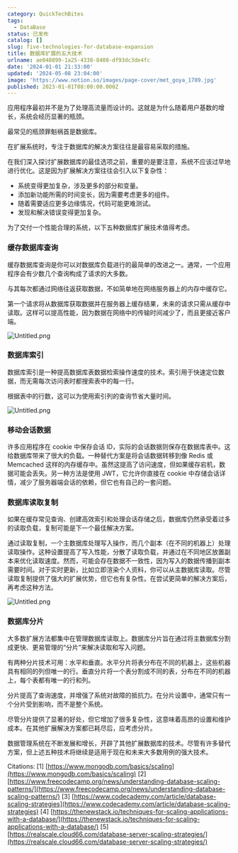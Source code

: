 ```yaml
---
category: QuickTechBites
tags:
  - DataBase
status: 已发布
catalog: []
slug: five-technologies-for-database-expansion
title: 数据库扩展的五大技术
urlname: ae048899-1a25-4338-8408-df93dc3de4fc
date: '2024-01-01 21:33:00'
updated: '2024-05-08 23:04:00'
image: 'https://www.notion.so/images/page-cover/met_goya_1789.jpg'
published: 2023-01-01T08:00:00.000Z
---
```


应用程序最初并不是为了处理高流量而设计的。这就是为什么随着用户基数的增长，系统会经历显著的瓶颈。


最常见的瓶颈罪魁祸首是数据库。


在扩展系统时，专注于数据库的解决方案往往是最容易采取的措施。


在我们深入探讨扩展数据库的最佳选项之前，重要的是要注意，系统不应该过早地进行优化。这是因为扩展解决方案往往会引入以下复杂性：

- 系统变得更加复杂，涉及更多的部分和变量。
- 添加新功能所需的时间变长，因为需要考虑更多的组件。
- 随着需要适应更多边缘情况，代码可能更难测试。
- 发现和解决错误变得更加复杂。

为了交付一个性能合理的系统，以下五种数据库扩展技术值得考虑。


### **缓存数据库查询**


缓存数据库查询是你可以对数据库负载进行的最简单的改进之一。通常，一个应用程序会有少数几个查询构成了请求的大多数。


与其每次都通过网络往返获取数据，不如简单地在网络服务器上的内存中缓存它。


第一个请求将从数据库获取数据并在服务器上缓存结果，未来的请求只需从缓存中读取。这样可以提高性能，因为数据在网络中的传输时间减少了，而且更接近客户端。


![Untitled.png](https://prod-files-secure.s3.us-west-2.amazonaws.com/5d24fe63-e567-4804-86f9-9fdc62e13082/90ccd300-8cb4-4392-a93f-76f7d0b7f352/Untitled.png?X-Amz-Algorithm=AWS4-HMAC-SHA256&X-Amz-Content-Sha256=UNSIGNED-PAYLOAD&X-Amz-Credential=ASIAZI2LB466WBPR7QQC%2F20250408%2Fus-west-2%2Fs3%2Faws4_request&X-Amz-Date=20250408T053924Z&X-Amz-Expires=3600&X-Amz-Security-Token=IQoJb3JpZ2luX2VjEPb%2F%2F%2F%2F%2F%2F%2F%2F%2F%2FwEaCXVzLXdlc3QtMiJHMEUCIQDrItJKisSoLLBE%2Bwme1JQ3brmAi%2BPR6a4%2BAMuv8H5KhAIgAasWHlQCcZAN9H3%2FMM%2F5tYgFahjZ7yfXNZzKPA8NP3gq%2FwMIbxAAGgw2Mzc0MjMxODM4MDUiDOdoBF3fRumAaj8XyCrcA3LLII0m0ck6y2HHYW%2FSoPEmg6bCdmPVoxtGt%2FTcNTmU3JIty%2BhiMXjTQfRJis59yw9PI5MZyjRewZLH5UtjrOX6gAlXiXDzyj%2BDfSCwlgEgCqhoibAehzwV9qrD8nnZJxwhIUcrXx4MR%2BguIbnPgt41i%2FXFCj9ibXT%2B4Z54tk8WeNwZzhNkCLaERfEsnnaLHvbJJbM2mJKYtefNuxIeFj4Ns6yxX2VPZ1LGXPwvD6sii5pp2LEVXB3woWFQuhXDU0UDZ97cW4FQs5jRwT5WxdShfJLH9qbzEPLlEuW5hgEMgV3rKPhyB9WFkdmsc4aF7BDgskTfNyosZ6gZwPDQz5aHbqAziwA%2BnDrVe5YkWALnJDlKY70xoN2zpUQRcQjXJFgyrFfthhAHgxf2D0s8GV4cU3E8GsSIuD8BEjjU9381f%2BWX0T%2F%2FZvS9DNdqQEwhPYS%2FURckk2fq3eG4N7blTVyMCX%2BaLpa5yFxfZVsk0oJMxWli6WlloJFD2VZt2%2F4RfJe6YItJ3aoAlKjasP5cdYYceuF2oqLwUhlqIAYmausV1HKlAFt5vr06dbYsDsN9DIY6ataVqWtJq23QP4N8QT943sikRaHSZzIZzCX58687wxBMwNGN1%2FSDQ78IMPfq0r8GOqUBPAYMHu8ph1De0sWELVpVfIfuHoayuxtu7GAxGBU7mjpiIgNmldg4WKX8c2VKSef%2F%2BiUARHGuM9vXUR3vcgakJOlx4fI1et4jm%2BTiucD5U9CVrFgXUHlVXsD55fyxpFy%2B%2FWXOB9wlDrMKjcB44UXGo%2BtnvnAhgpST8OAQbMxqYTKYFTReete4bJyokoh3TAyC55R9PHKhIMCRq21mOMUcgnszL83A&X-Amz-Signature=6226241096ffaedb80d6d2fce32e8bd8f973f658d1f4933c942f8ddc328b7db8&X-Amz-SignedHeaders=host&x-id=GetObject)


### **数据库索引**


数据库索引是一种提高数据库表数据检索操作速度的技术。索引用于快速定位数据，而无需每次访问表时都搜索表中的每一行。


根据表中的行数，这可以为使用索引列的查询节省大量时间。


![Untitled.png](https://prod-files-secure.s3.us-west-2.amazonaws.com/5d24fe63-e567-4804-86f9-9fdc62e13082/d4109739-24f9-4adf-abd6-8eec0d12f3c8/Untitled.png?X-Amz-Algorithm=AWS4-HMAC-SHA256&X-Amz-Content-Sha256=UNSIGNED-PAYLOAD&X-Amz-Credential=ASIAZI2LB466WBPR7QQC%2F20250408%2Fus-west-2%2Fs3%2Faws4_request&X-Amz-Date=20250408T053924Z&X-Amz-Expires=3600&X-Amz-Security-Token=IQoJb3JpZ2luX2VjEPb%2F%2F%2F%2F%2F%2F%2F%2F%2F%2FwEaCXVzLXdlc3QtMiJHMEUCIQDrItJKisSoLLBE%2Bwme1JQ3brmAi%2BPR6a4%2BAMuv8H5KhAIgAasWHlQCcZAN9H3%2FMM%2F5tYgFahjZ7yfXNZzKPA8NP3gq%2FwMIbxAAGgw2Mzc0MjMxODM4MDUiDOdoBF3fRumAaj8XyCrcA3LLII0m0ck6y2HHYW%2FSoPEmg6bCdmPVoxtGt%2FTcNTmU3JIty%2BhiMXjTQfRJis59yw9PI5MZyjRewZLH5UtjrOX6gAlXiXDzyj%2BDfSCwlgEgCqhoibAehzwV9qrD8nnZJxwhIUcrXx4MR%2BguIbnPgt41i%2FXFCj9ibXT%2B4Z54tk8WeNwZzhNkCLaERfEsnnaLHvbJJbM2mJKYtefNuxIeFj4Ns6yxX2VPZ1LGXPwvD6sii5pp2LEVXB3woWFQuhXDU0UDZ97cW4FQs5jRwT5WxdShfJLH9qbzEPLlEuW5hgEMgV3rKPhyB9WFkdmsc4aF7BDgskTfNyosZ6gZwPDQz5aHbqAziwA%2BnDrVe5YkWALnJDlKY70xoN2zpUQRcQjXJFgyrFfthhAHgxf2D0s8GV4cU3E8GsSIuD8BEjjU9381f%2BWX0T%2F%2FZvS9DNdqQEwhPYS%2FURckk2fq3eG4N7blTVyMCX%2BaLpa5yFxfZVsk0oJMxWli6WlloJFD2VZt2%2F4RfJe6YItJ3aoAlKjasP5cdYYceuF2oqLwUhlqIAYmausV1HKlAFt5vr06dbYsDsN9DIY6ataVqWtJq23QP4N8QT943sikRaHSZzIZzCX58687wxBMwNGN1%2FSDQ78IMPfq0r8GOqUBPAYMHu8ph1De0sWELVpVfIfuHoayuxtu7GAxGBU7mjpiIgNmldg4WKX8c2VKSef%2F%2BiUARHGuM9vXUR3vcgakJOlx4fI1et4jm%2BTiucD5U9CVrFgXUHlVXsD55fyxpFy%2B%2FWXOB9wlDrMKjcB44UXGo%2BtnvnAhgpST8OAQbMxqYTKYFTReete4bJyokoh3TAyC55R9PHKhIMCRq21mOMUcgnszL83A&X-Amz-Signature=ff6d157a25d296b2efe29ba85ed0ae20cc9a941dccd26ce4bf763a30efed6b0d&X-Amz-SignedHeaders=host&x-id=GetObject)


### **移动会话数据**


许多应用程序在 cookie 中保存会话 ID，实际的会话数据则保存在数据库表中。这给数据库带来了很大的负载。一种替代方案是将会话数据转移到像 Redis 或 Memcached 这样的内存缓存中。虽然这提高了访问速度，但如果缓存宕机，数据可能会丢失。另一种方法是使用 JWT，它允许你直接在 cookie 中存储会话详情，减少了服务器端会话的依赖，但它也有自己的一套问题。


### **数据库读取复制**


如果在缓存常见查询、创建高效索引和处理会话存储之后，数据库仍然承受着过多的读取负载，复制可能是下一个最佳解决方案。


通过读取复制，一个主数据库处理写入操作，而几个副本（在不同的机器上）处理读取操作。这种设置提高了写入性能，分散了读取负载，并通过在不同地区放置副本来优化读取速度。然而，可能会存在数据不一致性，因为写入的数据传播到副本需要时间。对于实时更新，比如立即渲染个人资料，你可以从主数据库读取。尽管读取复制提供了强大的扩展优势，但它也有复杂性。在尝试更简单的解决方案后，再考虑这种方法。


![Untitled.png](https://prod-files-secure.s3.us-west-2.amazonaws.com/5d24fe63-e567-4804-86f9-9fdc62e13082/24928cbe-8502-42c3-8c51-57b72171cc67/Untitled.png?X-Amz-Algorithm=AWS4-HMAC-SHA256&X-Amz-Content-Sha256=UNSIGNED-PAYLOAD&X-Amz-Credential=ASIAZI2LB466WBPR7QQC%2F20250408%2Fus-west-2%2Fs3%2Faws4_request&X-Amz-Date=20250408T053924Z&X-Amz-Expires=3600&X-Amz-Security-Token=IQoJb3JpZ2luX2VjEPb%2F%2F%2F%2F%2F%2F%2F%2F%2F%2FwEaCXVzLXdlc3QtMiJHMEUCIQDrItJKisSoLLBE%2Bwme1JQ3brmAi%2BPR6a4%2BAMuv8H5KhAIgAasWHlQCcZAN9H3%2FMM%2F5tYgFahjZ7yfXNZzKPA8NP3gq%2FwMIbxAAGgw2Mzc0MjMxODM4MDUiDOdoBF3fRumAaj8XyCrcA3LLII0m0ck6y2HHYW%2FSoPEmg6bCdmPVoxtGt%2FTcNTmU3JIty%2BhiMXjTQfRJis59yw9PI5MZyjRewZLH5UtjrOX6gAlXiXDzyj%2BDfSCwlgEgCqhoibAehzwV9qrD8nnZJxwhIUcrXx4MR%2BguIbnPgt41i%2FXFCj9ibXT%2B4Z54tk8WeNwZzhNkCLaERfEsnnaLHvbJJbM2mJKYtefNuxIeFj4Ns6yxX2VPZ1LGXPwvD6sii5pp2LEVXB3woWFQuhXDU0UDZ97cW4FQs5jRwT5WxdShfJLH9qbzEPLlEuW5hgEMgV3rKPhyB9WFkdmsc4aF7BDgskTfNyosZ6gZwPDQz5aHbqAziwA%2BnDrVe5YkWALnJDlKY70xoN2zpUQRcQjXJFgyrFfthhAHgxf2D0s8GV4cU3E8GsSIuD8BEjjU9381f%2BWX0T%2F%2FZvS9DNdqQEwhPYS%2FURckk2fq3eG4N7blTVyMCX%2BaLpa5yFxfZVsk0oJMxWli6WlloJFD2VZt2%2F4RfJe6YItJ3aoAlKjasP5cdYYceuF2oqLwUhlqIAYmausV1HKlAFt5vr06dbYsDsN9DIY6ataVqWtJq23QP4N8QT943sikRaHSZzIZzCX58687wxBMwNGN1%2FSDQ78IMPfq0r8GOqUBPAYMHu8ph1De0sWELVpVfIfuHoayuxtu7GAxGBU7mjpiIgNmldg4WKX8c2VKSef%2F%2BiUARHGuM9vXUR3vcgakJOlx4fI1et4jm%2BTiucD5U9CVrFgXUHlVXsD55fyxpFy%2B%2FWXOB9wlDrMKjcB44UXGo%2BtnvnAhgpST8OAQbMxqYTKYFTReete4bJyokoh3TAyC55R9PHKhIMCRq21mOMUcgnszL83A&X-Amz-Signature=c1850a4a5d02b67f4efb1700da983398e6f3fe3ba5f9f080fabb59f02c9600fa&X-Amz-SignedHeaders=host&x-id=GetObject)


### **数据库分片**


大多数扩展方法都集中在管理数据库读取上。数据库分片旨在通过将主数据库分割成更快、更易管理的“分片”来解决读取和写入问题。


有两种分片技术可用：水平和垂直。水平分片将表分布在不同的机器上，这些机器具有相同的列但唯一的行。垂直分片将一个表分割成不同的表，分布在不同的机器上，每个表都有唯一的行和列。


分片提高了查询速度，并增强了系统对故障的抵抗力。在分片设置中，通常只有一个分片受到影响，而不是整个系统。


尽管分片提供了显著的好处，但它增加了很多复杂性，这意味着高昂的设置和维护成本。在其他扩展解决方案都已耗尽后，应考虑分片。


数据管理系统在不断发展和增长，开辟了其他扩展数据库的技术。尽管有许多替代方案，但上述五种技术将继续是适用于现在和未来大多数用例的强大技术。


Citations:
[1] [https://www.mongodb.com/basics/scaling](https://www.mongodb.com/basics/scaling)
[2] [https://www.freecodecamp.org/news/understanding-database-scaling-patterns/](https://www.freecodecamp.org/news/understanding-database-scaling-patterns/)
[3] [https://www.codecademy.com/article/database-scaling-strategies](https://www.codecademy.com/article/database-scaling-strategies)
[4] [https://thenewstack.io/techniques-for-scaling-applications-with-a-database/](https://thenewstack.io/techniques-for-scaling-applications-with-a-database/)
[5] [https://realscale.cloud66.com/database-server-scaling-strategies/](https://realscale.cloud66.com/database-server-scaling-strategies/)

